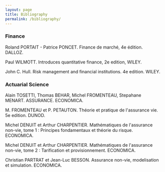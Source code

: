 ```yaml
---
layout: page
title: Bibliography
permalink: /bibliography/
---
```


### Finance

Roland PORTAIT - Patrice PONCET. Finance de marché, 4e édition. DALLOZ.

Paul WILMOTT. Introduces quantitative finance, 2e edition, WILEY.

John C. Hull. Risk management and financial institutions. 4e edition. WILEY.

### Actuarial Science

Alain TOSETTI, Thomas BEHAR, Michel FROMENTEAU, Stepahane MENART. ASSURANCE. ECONOMICA.

M. FROMENTEAU et P. PETAUTON. Théorie et pratique de l'assurance vie. 5e edition. DUNOD.

Michel DENUIT et Arthur CHARPENTIER. Mathématiques de l'assurance non-vie, tome 1 : Principes fondamentaux et théorie du risque. ECONOMICA.

Michel DENUIT et Arthur CHARPENTIER. Mathématiques de l'assurance non-vie, tome 2 : Tarification et provisionnement. ECONOMICA.

Christian PARTRAT et Jean-Luc BESSON. Assurance non-vie, modelisation et simulation. ECONOMICA.
